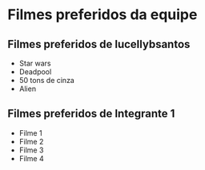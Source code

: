 # Filmes preferidos da equipe

## Filmes preferidos de lucellybsantos

* Star wars
* Deadpool
* 50 tons de cinza
* Alien

## Filmes preferidos de Integrante 1

* Filme 1
* Filme 2
* Filme 3
* Filme 4
